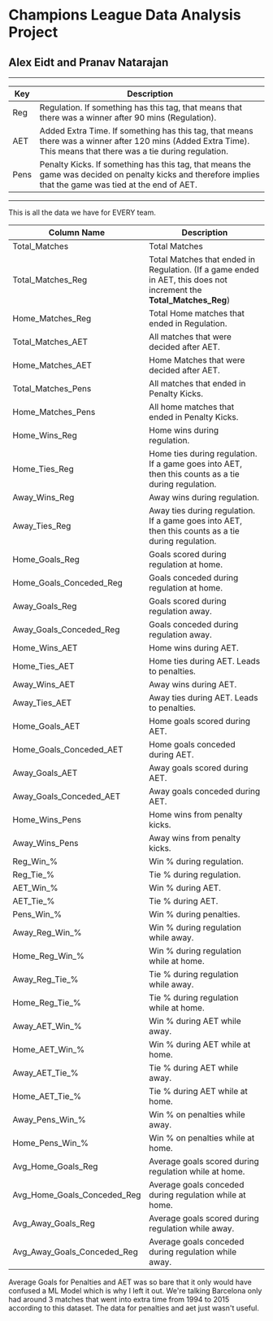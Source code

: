 # Champions League Data Analysis Project
## Alex Eidt and Pranav Natarajan


***

Key | Description
--- | ---
Reg | Regulation. If something has this tag, that means that there was a winner after 90 mins (Regulation).
AET | Added Extra Time. If something has this tag, that means there was a winner after 120 mins (Added Extra Time). This means that there was a tie during regulation.
Pens | Penalty Kicks. If something has this tag, that means the game was decided on penalty kicks and therefore implies that the game was tied at the end of AET.

***

This is all the data we have for EVERY team.

Column Name | Description
--- | ---
Total_Matches | Total Matches
Total_Matches_Reg | Total Matches that ended in Regulation. (If a game ended in AET, this does not increment the **Total_Matches_Reg**)
Home_Matches_Reg | Total Home matches that ended in Regulation. 
Total_Matches_AET | All matches that were decided after AET.
Home_Matches_AET | Home Matches that were decided after AET.
Total_Matches_Pens | All matches that ended in Penalty Kicks.
Home_Matches_Pens | All home matches that ended in Penalty Kicks.
Home_Wins_Reg | Home wins during regulation.
Home_Ties_Reg | Home ties during regulation. If a game goes into AET, then this counts as a tie during regulation.
Away_Wins_Reg | Away wins during regulation.
Away_Ties_Reg | Away ties during regulation. If a game goes into AET, then this counts as a tie during regulation.
Home_Goals_Reg | Goals scored during regulation at home.
Home_Goals_Conceded_Reg | Goals conceded during regulation at home.
Away_Goals_Reg | Goals scored during regulation away.
Away_Goals_Conceded_Reg | Goals conceded during regulation away.
Home_Wins_AET | Home wins during AET.
Home_Ties_AET | Home ties during AET. Leads to penalties.
Away_Wins_AET | Away wins during AET.
Away_Ties_AET | Away ties during AET. Leads to penalties.
Home_Goals_AET | Home goals scored during AET.
Home_Goals_Conceded_AET | Home goals conceded during AET.
Away_Goals_AET | Away goals scored during AET.
Away_Goals_Conceded_AET | Away goals conceded during AET.
Home_Wins_Pens | Home wins from penalty kicks.
Away_Wins_Pens | Away wins from penalty kicks.
Reg_Win_% | Win % during regulation.
Reg_Tie_% | Tie % during regulation.
AET_Win_% | Win % during AET.
AET_Tie_% | Tie % during AET.
Pens_Win_% | Win % during penalties.
Away_Reg_Win_% | Win % during regulation while away.
Home_Reg_Win_% | Win % during regulation while at home.
Away_Reg_Tie_% | Tie % during regulation while away.
Home_Reg_Tie_% | Tie % during regulation while at home.
Away_AET_Win_% | Win % during AET while away.
Home_AET_Win_% | Win % during AET while at home.
Away_AET_Tie_% | Tie % during AET while away.
Home_AET_Tie_% | Tie % during AET while at home.
Away_Pens_Win_% | Win % on penalties while away.
Home_Pens_Win_% | Win % on penalties while at home.
Avg_Home_Goals_Reg | Average goals scored during regulation while at home.
Avg_Home_Goals_Conceded_Reg | Average goals conceded during regulation while at home.
Avg_Away_Goals_Reg | Average goals scored during regulation while away.
Avg_Away_Goals_Conceded_Reg | Average goals conceded during regulation while away.

Average Goals for Penalties and AET was so bare that it only would have confused a ML Model which is why I left it out. We're talking Barcelona only had around 3 matches that went into extra time from 1994 to 2015 according to this dataset. The data for penalties and aet just wasn't useful.
